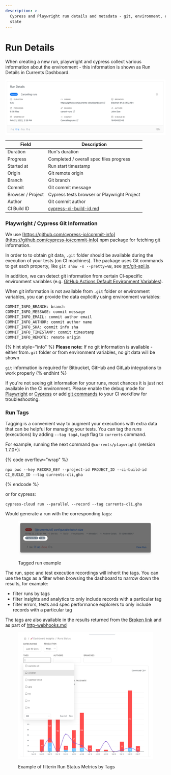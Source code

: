 ```yaml
---
description: >-
  Cypress and Playwright run details and metadata - git, environment, execution
  state
---
```


# Run Details

When creating a new run, playwright and cypress collect various information about the environment - this information is shown as Run Details in Currents Dashboard.

![Cypress run details example](../.gitbook/assets/cypress-run-details.png)

| Field             | Description                                                          |
| ----------------- | -------------------------------------------------------------------- |
| Duration          | Run's duration                                                       |
| Progress          | Completed / overall spec files progress                              |
| Started at        | Run start timestamp                                                  |
| Origin            | GIt remote origin                                                    |
| Branch            | Git branch                                                           |
| Commit            | Git commit message                                                   |
| Browser / Project | Cypress tests browser or Playwright Project                          |
| Author            | Git commit author                                                    |
| CI Build ID       | [cypress-ci-build-id.md](../guides/cypress-ci-build-id.md "mention") |

### Playwright / Cypress Git Information

We use [https://github.com/cypress-io/commit-info](https://github.com/cypress-io/commit-info) npm package for fetching git information.

In order to to obtain git data, `.git` folder should be available during the execution of your tests (on CI machines). The package uses Git commands to get each property, like `git show -s --pretty=%B`, see [src/git-api.js](https://github.com/cypress-io/commit-info/blob/master/src/git-api.js).&#x20;

In addition, we can detect git information from certain CI-specific environment variables (e.g. [GitHub Actions Default Environment Variables](https://docs.github.com/en/actions/learn-github-actions/variables#default-environment-variables)).&#x20;

When git information is not available from `.git` folder or environment variables, you can provide the data explicitly using environment variables:

```
COMMIT_INFO_BRANCH: branch
COMMIT_INFO_MESSAGE: commit message
COMMIT_INFO_EMAIL: commit author email
COMMIT_INFO_AUTHOR: commit author name
COMMIT_INFO_SHA: commit info sha
COMMIT_INFO_TIMESTAMP: commit timestamp
COMMIT_INFO_REMOTE: remote origin
```

{% hint style="info" %}
**Please note:** If no git information is available - either from`.git` folder or from environment variables, no git data will be shown&#x20;

`git` information is required for Bitbucket, GitHub and GitLab integrations to work properly
{% endhint %}

If you're not seeing git information for your runs, most chances it is just not available in the CI environment. Please enable the debug mode for [Playwright](../integration-with-playwright/troubleshooting.md) or [Cypress](../integration-with-cypress/troubleshooting.md#cypress-cloud) or add [git commands](https://github.com/cypress-io/commit-info/blob/3edc0e3005873997a15204be7daf45666fb9b932/src/git-api.js#L10) to your CI workflow for troubleshooting.

### Run Tags

Tagging is a convenient way to augment your executions with extra data that can be helpful for managing your tests. You can tag the runs (executions) by adding `--tag tagA,tagB` flag to `currents` command.

For example, running the next command `@currents/playwright` (version 1.7.0+):

{% code overflow="wrap" %}
```
npx pwc --key RECORD_KEY --project-id PROJECT_ID --ci-build-id CI_BUILD_ID --tag currents-cli,gha
```
{% endcode %}

or for cypress:

```
cypress-cloud run --parallel --record --tag currents-cli,gha 
```



Would generate a run with the corresponding tags:

<figure><img src="../.gitbook/assets/currents-2023-03-03-14.14.26@2x.png" alt=""><figcaption><p>Tagged run example</p></figcaption></figure>

The run, spec and test execution recordings will inherit the tags. You can use the tags as a filter when browsing the dashboard to narrow down the results, for example:

* filter runs by tags
* filter insights and analytics to only include records with a particular tag
* filter errors, tests and spec performance explorers to only include records with a particular tag

The tags are also available in the results returned from the [Broken link](broken-reference "mention") and as part of [http-webhooks.md](../integrations/http-webhooks.md "mention")

<figure><img src="../.gitbook/assets/currents-2023-03-03-14.21.10@2x.png" alt=""><figcaption><p>Example of filterin Run Status Metrics by Tags</p></figcaption></figure>
